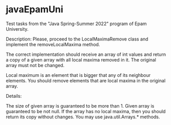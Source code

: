# javaEpamUni
Test tasks from the "Java Spring-Summer 2022" program of Epam University.

Description:
Please, proceed to the LocalMaximaRemove class and implement the removeLocalMaxima method.

The correct implementation should receive an array of int values and return a copy of a given array with all local maxima removed in it. The original array must not be changed.

Local maximum is an element that is bigger that any of its neighbour elements. You should remove elements that are local maxima in the original array.

Details:

The size of given array is guaranteed to be more than 1.
Given array is guaranteed to be not null.
If the array has no local maxima, then you should return its copy without changes.
You may use java.util.Arrays.* methods.
